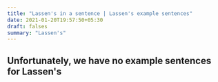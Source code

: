 ```yaml
---
title: "Lassen's in a sentence | Lassen's example sentences"
date: 2021-01-20T19:57:50+05:30
draft: falses
summary: "Lassen's"
---
```

## Unfortunately, we have no example sentences for Lassen's                 
